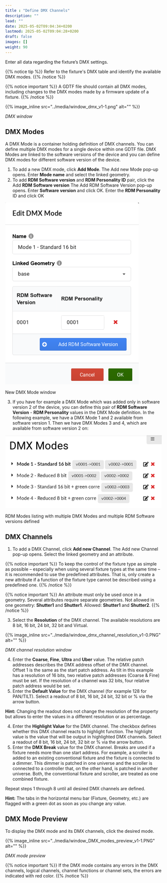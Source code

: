 ```yaml
---
title : "Define DMX Channels"
description: ""
lead: ""
date: 2025-05-02T09:04:34+0200
lastmod: 2025-05-02T09:04:28+0200
draft: false
images: []
weight: 90
---
```


Enter all data regarding the fixture’s DMX settings.

{{% notice tip %}}
Refer to the fixture's DMX table and identify the available DMX modes.
{{% /notice %}}


{{% notice important %}}
A GDTF file should contain all DMX modes, including changes to the DMX modes made by a firmware update of a fixture.
{{% /notice %}}

 {{% image_inline src="../media/window_dmx_v1-1.png" alt="" %}} 

_DMX window_

## DMX Modes

A DMX Mode is a container holding definition of DMX channels. You can define multiple DMX modes for a single device within one GDTF file. DMX Modes are linked to the software versions of the device and you can define DMX modes for different software version of the device.

1.  To add a new DMX mode, click **Add Mode**.
    The Add new Mode pop-up opens. Enter **Mode name** and select the linked geometry.
2.  To add **RDM Software version** and **RDM Personality ID** pair, click the Add **RDM Software version**
    The Add RDM Software Version pop-up opens. Enter **Software version** and click OK.
    Enter the **RDM Personality** ID and click OK

![Add DMX Mode window](../media/dmx_modes_and_rdm_01.png)

New DMX Mode window

3.  If you have for example a DMX Mode which was added only in software version 2 of the device, you can define this pair of **RDM Software Version** - **RDM Personality** values in the DMX Mode definition. In the following example, we have a DMX Mode 1 and 2 available from software version 1. Then we have DMX Modes 3 and 4, which are available from software version 2 on:

![RDM Software versions](../media/dmx_modes_and_rdm_02.png)

RDM Modes listing with multiple DMX Modes and multiple RDM Software versions defined

## DMX Channels

1.  To add a DMX Channel, click **Add new Channel**.
    The Add new Channel pop-up opens. Select the linked geometry and an attribute.


{{% notice important %}}
To keep the control of the fixture type as simple as possible – especially when using several fixture types at the same time – it is recommended to use the predefined attributes. That is, only create a new attribute if a function of the fixture type cannot be described using a predefined one.
{{% /notice %}}


{{% notice important %}}
An attribute must only be used once in a geometry.
Several attributes require separate geometries.
Not allowed in one geometry: **Shutter1** and **Shutter1**.
Allowed: **Shutter1** and **Shutter2**.
{{% /notice %}}

3.  Select the **Resolution** of the DMX channel.
    The available resolutions are 8 bit, 16 bit, 24 bit, 32 bit and Virtual.

 {{% image_inline src="../media/window_dmx_channel_resolution_v1-0.PNG" alt="" %}} 

_DMX channel resolution window_

4.  Enter the **Coarse**, **Fine**, **Ultra** and **Uber** value.
    The relative patch addresses describes the DMX address offset of the DMX channel. Offset 1 is the same as the start patch address. As tilt in this example has a resolution of 16 bits, two relative patch addresses (Coarse & Fine) must be set. If the resolution of a channel was 32 bits, four relative patch address would be set.
5.  Enter the **Default Value** for the DMX channel (for example 128 for PAN/TILT). Select a readout of 8 bit, 16 bit, 24 bit, 32 bit or % via the arrow button.

**Hint:**
Changing the readout does not change the resolution of the property but allows to enter the values in a different resolution or as percentage.

4.  Enter the **Highlight Value** for the DMX channel.
    The checkbox defines whether this DMX channel reacts to highlight function.
    The highlight value is the value that will be output in highlighted DMX channels. Select a readout of 8 bit, 16 bit, 24 bit, 32 bit or % via the arrow button.
5.  Enter the **DMX Break** value for the DMX channel.
    Breaks are used if a fixture needs more than one start address. For example, a scroller is added to an existing conventional fixture and the fixture is connected to a dimmer. This dimmer is patched in one universe and the scroller is connected to a controller that, on the other hand, is patched in another universe. Both, the conventional fixture and scroller, are treated as one combined fixture.

Repeat steps 1 through 8 until all desired DMX channels are defined.

**Hint:**
The tabs in the horizontal menu bar (Fixture, Geometry, etc.) are flagged with a green dot as soon as you change any value.

## DMX Mode Preview

To display the DMX mode and its DMX channels, click the desired mode.

 {{% image_inline src="../media/window_DMX_modes_preview_v1-1.PNG" alt="" %}} 

_DMX mode preview_

{{% notice important %}}
If the DMX mode contains any errors in the DMX channels, logical channels, channel functions or channel sets, the errors are indicated with red color.
{{% /notice %}}
